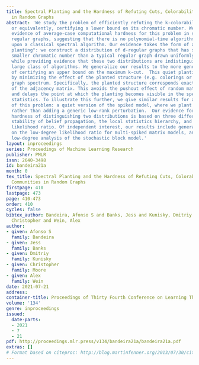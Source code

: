 ```yaml
---
title: Spectral Planting and the Hardness of Refuting Cuts, Colorability, and Communities
  in Random Graphs
abstract: 'We study the problem of efficiently refuting the k-colorability of a graph,
  or equivalently, certifying a lower bound on its chromatic number. We give formal
  evidence of average-case computational hardness for this problem in sparse random
  regular graphs, suggesting that there is no polynomial-time algorithm that improves
  upon a classical spectral algorithm. Our evidence takes the form of a "computationally-quiet
  planting": we construct a distribution of d-regular graphs that has significantly
  smaller chromatic number than a typical regular graph drawn uniformly at random,
  while providing evidence that these two distributions are indistinguishable by a
  large class of algorithms. We generalize our results to the more general problem
  of certifying an upper bound on the maximum k-cut.  This quiet planting is achieved
  by minimizing the effect of the planted structure (e.g. colorings or cuts) on the
  graph spectrum. Specifically, the planted structure corresponds exactly to eigenvectors
  of the adjacency matrix. This avoids the pushout effect of random matrix theory,
  and delays the point at which the planting becomes visible in the spectrum or local
  statistics. To illustrate this further, we give similar results for a Gaussian analogue
  of this problem: a quiet version of the spiked model, where we plant an eigenspace
  rather than adding a generic low-rank perturbation.  Our evidence for computational
  hardness of distinguishing two distributions is based on three different heuristics:
  stability of belief propagation, the local statistics hierarchy, and the low-degree
  likelihood ratio. Of independent interest, our results include general-purpose bounds
  on the low-degree likelihood ratio for multi-spiked matrix models, and an improved
  low-degree analysis of the stochastic block model.'
layout: inproceedings
series: Proceedings of Machine Learning Research
publisher: PMLR
issn: 2640-3498
id: bandeira21a
month: 0
tex_title: Spectral Planting and the Hardness of Refuting Cuts, Colorability, and
  Communities in Random Graphs
firstpage: 410
lastpage: 473
page: 410-473
order: 410
cycles: false
bibtex_author: Bandeira, Afonso S and Banks, Jess and Kunisky, Dmitriy and Moore,
  Christopher and Wein, Alex
author:
- given: Afonso S
  family: Bandeira
- given: Jess
  family: Banks
- given: Dmitriy
  family: Kunisky
- given: Christopher
  family: Moore
- given: Alex
  family: Wein
date: 2021-07-21
address:
container-title: Proceedings of Thirty Fourth Conference on Learning Theory
volume: '134'
genre: inproceedings
issued:
  date-parts:
  - 2021
  - 7
  - 21
pdf: http://proceedings.mlr.press/v134/bandeira21a/bandeira21a.pdf
extras: []
# Format based on citeproc: http://blog.martinfenner.org/2013/07/30/citeproc-yaml-for-bibliographies/
---
```

